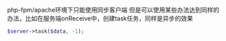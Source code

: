 ####
php-fpm/apache环境下只能使用同步客户端
但是可以使用某些办法达到同样的办法，比如在服务端onReceive中，创建task任务，同样是异步的效果
```php
$server->task($data, -1);
```
